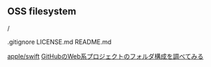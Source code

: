## OSS filesystem

/

.gitignore
LICENSE.md
README.md

[apple/swift](https://github.com/apple/swift)
[GitHubのWeb系プロジェクトのフォルダ構成を調べてみる](http://tkitao.hatenablog.com/entry/2014/03/29/105531)
